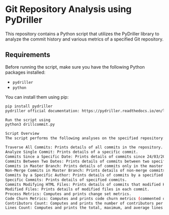 # Git Repository Analysis using PyDriller

This repository contains a Python script that utilizes the PyDriller library to analyze the commit history and various metrics of a specified Git repository. 

## Requirements

Before running the script, make sure you have the following Python packages installed:
- `pydriller`
- `python`

You can install them using pip:
```sh
pip install pydriller
pydriller official documentation: https://pydriller.readthedocs.io/en/latest/intro.html#

Run the script using
python3 drillcommit.py

Script Overview
The script performs the following analyses on the specified repository:

Traverse All Commits: Prints details of all commits in the repository.
Analyze Single Commit: Prints details of a specific commit.
Commits Since a Specific Date: Prints details of commits since 24/03/2020.
Commits Between Two Dates: Prints details of commits between two specified dates.
Commits in Master Branch: Prints details of commits only in the master branch.
Non-Merge Commits in Master Branch: Prints details of non-merge commits in the master branch.
Commits by a Specific Author: Prints details of commits by a specified author.
Specific Commits: Prints details of specified commits.
Commits Modifying HTML Files: Prints details of commits that modified HTML files.
Modified Files: Prints details of modified files in each commit.
Process Metrics: Computes and prints change set metrics.
Code Churn Metrics: Computes and prints code churn metrics (commented out).
Contributors Count: Computes and prints the number of contributors per file.
Lines Count: Computes and prints the total, maximum, and average lines added per file.

